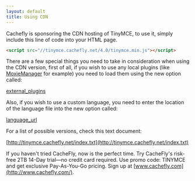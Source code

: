 ```yaml
---
layout: default
title: Using CDN
---
```


Cachefly is sponsoring the CDN hosting of TinyMCE, to use it, simply include this line of code into your HTML page.

```html
<script src="//tinymce.cachefly.net/4.0/tinymce.min.js"></script>
```

There are a few special things you need to take in consideration when using the CDN version, first of all, if you wish to use any local plugins (like [MoxieManager](http://www.moxiemanager.com/?_ga=1.50414505.1485359142.1444845779) for example) you need to load them using the new option called:

[external_plugins](http://www.tinymce.com/wiki.php/Configuration:external_plugins)

Also, if you wish to use a custom language, you need to enter the location of the language file into the new option called:

[language_url](http://www.tinymce.com/wiki.php/Configuration:language_url)

For a list of possible versions, check this text document:

[http://tinymce.cachefly.net/index.txt](http://tinymce.cachefly.net/index.txt)

If you haven't tried CacheFly, now is the perfect time. Try CacheFly's risk-free 2TB 14-Day trial—no credit card required. Use promo code: TINYMCE and get exclusive Pay-As-You-Go pricing. Sign up at [www.cachefly.com](http://www.cachefly.com/).

